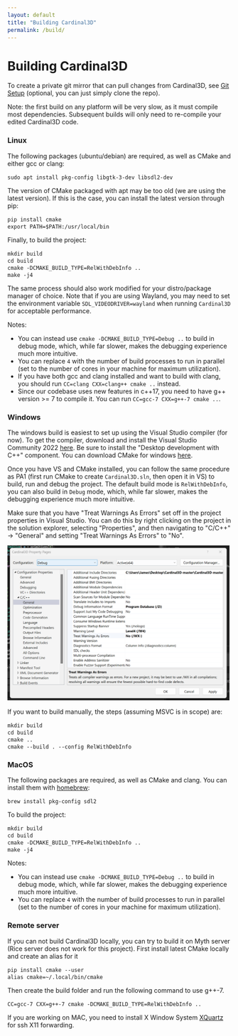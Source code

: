 ```yaml
---
layout: default
title: "Building Cardinal3D"
permalink: /build/
---
```


# Building Cardinal3D

To create a private git mirror that can pull changes from Cardinal3D, see [Git Setup](git) (optional, you can just simply clone the repo).

Note: the first build on any platform will be very slow, as it must compile most dependencies. Subsequent builds will only need to re-compile your edited Cardinal3D code.

### Linux 

The following packages (ubuntu/debian) are required, as well as CMake and either gcc or clang:
```
sudo apt install pkg-config libgtk-3-dev libsdl2-dev
```

The version of CMake packaged with apt may be too old (we are using the latest version). If this is the case, you can install the latest version through pip:
```
pip install cmake
export PATH=$PATH:/usr/local/bin
```

Finally, to build the project:
```
mkdir build
cd build
cmake -DCMAKE_BUILD_TYPE=RelWithDebInfo .. 
make -j4
```

The same process should also work modified for your distro/package manager of choice. Note that if you are using Wayland, you may need to set the environment variable ``SDL_VIDEODRIVER=wayland`` when running ``Cardinal3D`` for acceptable performance.

Notes:
- You can instead use ``cmake -DCMAKE_BUILD_TYPE=Debug ..`` to build in debug mode, which, while far slower, makes the debugging experience much more intuitive.
- You can replace ``4`` with the number of build processes to run in parallel (set to the number of cores in your machine for maximum utilization).
- If you have both gcc and clang installed and want to build with clang, you should run ``CC=clang CXX=clang++ cmake ..`` instead.
- Since our codebase uses new features in c++17, you need to have g++ version >= 7 to compile it. You can run ``CC=gcc-7 CXX=g++-7 cmake ..``. 

### Windows

The windows build is easiest to set up using the Visual Studio compiler (for now). To get the compiler, download and install the Visual Studio Community 2022 [here](https://visualstudio.microsoft.com/downloads/). Be sure to install the "Desktop development with C++" component. You can download CMake for windows [here](https://cmake.org/download/).

Once you have VS and CMake installed, you can follow the same procedure as PA1 (first run CMake to create ``Cardinal3D.sln``, then open it in VS) to build, run and debug the project. The default build mode is ``RelWithDebInfo``, you can also build in ``Debug`` mode, which, while far slower, makes the debugging experience much more intuitive.

Make sure that you have "Treat Warnings As Errors" set off in the project properties in Visual Studio. You can do this by right clicking on the project in the solution explorer, selecting "Properties", and then navigating to "C/C++" -> "General" and setting "Treat Warnings As Errors" to "No". 

<img src="building_vs_warnings.png" alt="vs_warnings" width="500" height="auto">

If you want to build manually, the steps (assuming MSVC is in scope) are:
```
mkdir build
cd build
cmake ..
cmake --build . --config RelWithDebInfo
```

<!-- Once the Visual Studio compiler (MSVC) is installed, you can access it by running "Developer Command Prompt for VS 2022," which opens a terminal with the utilities in scope. The compiler is called ``cl``. You can also import these utilities in any terminal session by running the script installed at ``C:\Program Files (x86)\Microsoft Visual Studio\2019\Community\VC\Auxiliary\Build\vcvars64.bat``. 

You can also use ``--config Debug`` to build in debug mode, which, while far slower, makes the debugging experience much more intuitive. If you swap this, be sure to make a new build directory for it.

Finally, also note that ``cmake ..`` generates a Visual Studio solution file in the current directory. You can open this solution (``Cardinal3D.sln``) in Visual Studio itself and use its interface to build, run, and debug the project. (Using the Visual Studio debugger or the provided VSCode launch options for debugging is highly recommended.) -->

### MacOS

The following packages are required, as well as CMake and clang. You can install them with [homebrew](https://brew.sh/):
```
brew install pkg-config sdl2
```

To build the project:
```
mkdir build
cd build
cmake -DCMAKE_BUILD_TYPE=RelWithDebInfo .. 
make -j4
```

Notes:
- You can instead use ``cmake -DCMAKE_BUILD_TYPE=Debug ..`` to build in debug mode, which, while far slower, makes the debugging experience much more intuitive.
- You can replace ``4`` with the number of build processes to run in parallel (set to the number of cores in your machine for maximum utilization).

### Remote server
If you can not build Cardinal3D locally, you can try to build it on Myth server (Rice server does not work for this project). 
First install latest CMake locally and create an alias for it 
```
pip install cmake --user
alias cmake=~/.local/bin/cmake
```
Then create the build folder and run the following command to use g++-7.  
```
CC=gcc-7 CXX=g++-7 cmake -DCMAKE_BUILD_TYPE=RelWithDebInfo ..
``` 
If you are working on MAC, you need to install X Window System [XQuartz](https://www.cyberciti.biz/faq/apple-osx-mountain-lion-mavericks-install-xquartz-server/) for ssh X11 forwarding. 
